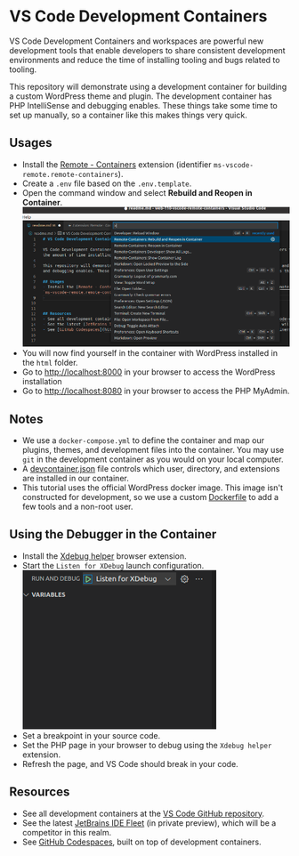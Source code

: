 # VS Code Development Containers

VS Code Development Containers and workspaces are powerful new development tools that enable developers to share consistent development environments and reduce the time of installing tooling and bugs related to tooling.

This repository will demonstrate using a development container for building a custom WordPress theme and plugin. The development container has PHP IntelliSense and debugging enables. These things take some time to set up manually, so a container like this makes things very quick.

## Usages
- Install the [Remote - Containers](https://marketplace.visualstudio.com/items?itemName=ms-vscode-remote.remote-containers) extension (identifier `ms-vscode-remote.remote-containers`).
- Create a `.env` file based on the `.env.template`.
- Open the command window and select **Rebuild and Reopen in Container**.
![](./docs/open-command.png)
- You will now find yourself in the container with WordPress installed in the `html` folder.
- Go to [http://localhost:8000](http://localhost:8000) in your browser to access the WordPress installation
- Go to [http://localhost:8080](http://localhost:8080) in your browser to access the PHP MyAdmin.

## Notes
- We use a `docker-compose.yml` to define the container and map our plugins, themes, and development files into the container. You may use `git` in the development container as you would on your local computer.
- A [devcontainer.json](./.devcontainer/devcontainer.json) file controls which user, directory, and extensions are installed in our container.
- This tutorial uses the official WordPress docker image. This image isn't constructed for development, so we use a custom [Dockerfile](./.docker/Dockerfile) to add a few tools and a non-root user.

## Using the Debugger in the Container
- Install the [Xdebug helper](https://chrome.google.com/webstore/detail/xdebug-helper/eadndfjplgieldjbigjakmdgkmoaaaoc?hl=en) browser extension.
- Start the `Listen for XDebug` launch configuration.
![](./docs/xdebug.png)
- Set a breakpoint in your source code.
- Set the PHP page in your browser to debug using the `Xdebug helper` extension.
- Refresh the page, and VS Code should break in your code.

## Resources
- See all development containers at the [VS Code GitHub repository](https://github.com/microsoft/vscode-dev-containers).
- See the latest [JetBrains IDE Fleet](https://www.jetbrains.com/fleet/) (in private preview), which will be a competitor in this realm.
- See [GitHub Codespaces](https://github.com/features/codespaces), built on top of development containers.

